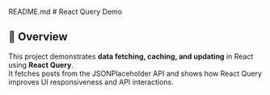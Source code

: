 README.md # React Query Demo

## 📌 Overview
This project demonstrates **data fetching, caching, and updating** in React using **React Query**.  
It fetches posts from the JSONPlaceholder API and shows how React Query improves UI responsiveness and API interactions.


